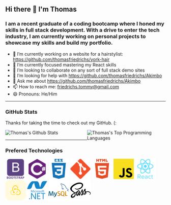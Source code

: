 ## Hi there 👋 I'm Thomas
###  I am a recent graduate of a coding bootcamp where I honed my skills in full stack development. With a drive to enter the tech industry, I am currently working on personal projects to showcase my skills and build my portfolio.

  - 🔭 I’m currently working on a website for a hairstylist: https://github.com/thomasfriedrichs/york-hair 
  - 🌱 I’m currently focused mastering my React skills
  - 👯 I’m looking to collaborate on any sort of full stack demo sites
  - 🤔 I’m looking for help with https://github.com/thomasfriedrichs/Akimbo 
  - 💬 Ask me about https://github.com/thomasfriedrichs/Akimbo 
  - 📫 How to reach me: friedrichs.tommy@gmail.com
  - 😄 Pronouns: He/Him
<hr/>

### GitHub Stats
<div>
  <p>Thanks for taking the time to check out my GitHub. (:</p>
</div>
  <div>
    <img alt="Thomas's Github Stats" src="https://github-readme-stats.vercel.app/api?username=thomasfriedrichs&show_icons=true&theme=radical" style="display:inline-block;" width="49%"/>
    <img alt="Thomas's Top Programming Languages" src="https://github-readme-stats.vercel.app/api/top-langs/?username=thomasfriedrichs&layout=compact&theme=radical&langs_count=10" style="display:inline-block; float:right" width="49%"/>
  </div>
<hr/>

### Prefered Technologies

  ![Bootstrap Icon](./Assets/bootstrap.png) ![C Sharp Icon](./Assets/csharp.png) ![Css Icon](./Assets/css3.png) ![Git Icon](./Assets/git.png) ![Html Icon](./Assets/html5.png) ![Javascript Icon](./Assets/javascript.png) ![React Icon](./Assets/react.png) ![Redux Icon](./Assets/redux.png) ![Dot Net Icon](./Assets/microsoft-dotnet.png) ![My Sequel  Icon](./Assets/mysql.png) ![Sass Icon](./Assets/sass.png)
 
